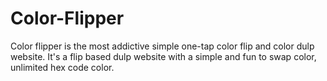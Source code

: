 # Color-Flipper
Color flipper is the most addictive simple one-tap color flip and color dulp website. It's a flip based dulp website with a simple and fun to swap color, unlimited hex code color.

